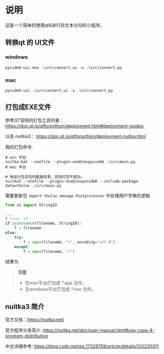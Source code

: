 # 说明

这是一个简单的使用qt6进行将文本分句的小程序。

## 转换qt 的 UI文件

### windows

```shell
pyside6-uic.exe .\src\convert.ui -o .\src\convert.py
```

### mac

```shell
pyside6-uic .\src\convert.ui -o .\src\convert.py
```

## 打包成EXE文件

参考QT官网的打包工具列表：<https://doc.qt.io/qtforpython/deployment.html#deployment-guides>

以及 nuitka3： <https://doc.qt.io/qtforpython/deployment-nuitka.html>

我的打包命令:

```shell
# win 平台
nuitka.bat --onefile --plugin-enable=pyside6 .\src\main.py
# mac 平台

# 用这行包含包的数据目录，否则打包不成功。
nuitka3 --onefile --plugin-enable=pyside6 --include-package-data=thulac ./src/main.py
```

需要更新包 `import thulac.manage.Postprocesser` 中处理用户字典的逻辑

```python
from io import StringIO

...
# line: 15
if isinstance(filename, StringIO):
    f = filename
else:
    try:
        f = open(filename, "r", encoding="utf-8")
    except:
        f = open(filename, "r")
```

结果为

> **注意**
>
> * 在mac平台打包成 *.app 文件。
> * 在windows平台打包成 *.exe 文件。

## nuitka3 简介

官方文档：<https://nuitka.net/>

官方程序分发简介: <https://nuitka.net/doc/user-manual.html#use-case-4-program-distribution>

中文详细参考: <https://blog.csdn.net/qq_17328759/article/details/120230311>
